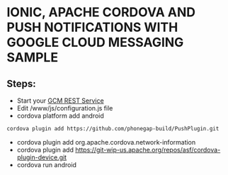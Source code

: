 # IONIC, APACHE CORDOVA AND PUSH NOTIFICATIONS WITH GOOGLE CLOUD MESSAGING SAMPLE #

## Steps: ##

* Start your [GCM REST Service](https://github.com/marlandy/gcm-rest)
* Edit /www/js/configuration.js file
* cordova platform add android
```bash
cordova plugin add https://github.com/phonegap-build/PushPlugin.git
```
* cordova plugin add org.apache.cordova.network-information
* cordova plugin add https://git-wip-us.apache.org/repos/asf/cordova-plugin-device.git
* cordova run android